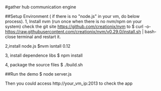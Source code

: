 #gather hub communication engine

##Setup Environment ( if there is no "node.js" in your vm, do below process).
1, Install nvm (run once when there is no nvm/npm on your system)
check the git site https://github.com/creationix/nvm to
$ curl -o- https://raw.githubusercontent.com/creationix/nvm/v0.29.0/install.sh | bash-
close terminal and restart it.

2,install node.js 
$nvm isntall 0.12

3, install dependence libs
$ npm install 

4, package the source files
$ ./build.sh

##Run the demo
$ node server.js

Then you could access http://your_vm_ip:2013 to check the app
